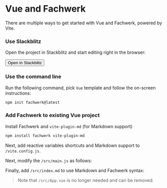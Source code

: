 # Vue and Fachwerk

There are multiple ways to get started with Vue and Fachwerk, powered by Vite.

### Use Slackblitz

Open the project in Stackblitz and start editing right in the browser:

<Button href="https://stackblitz.com/fork/github/fachwerk-dev/create-fachwerk/tree/main/vite?file=src%2Findex.md&title=Vue+and+Vite+and+Fachwerk"><IconStackblitz />Open in Stackblitz</Button>

### Use the command line

Run the following command, pick `Vue` template and follow the on-screen instructions:

```bash
npm init fachwerk@latest
```

### Add Fachwerk to existing Vue project

Install Fachwerk and `vite-plugin-md` (for Markdown support)

```bash
npm install fachwerk vite-plugin-md
```

Next, add reactive variables shortcuts and Markdown support to `/vite.config.js`.

<Snippet src="https://raw.githubusercontent.com/fachwerk-dev/create-fachwerk/main/vite/vite.config.js" />

Next, modify the `/src/main.js` as follows:

<Snippet src="https://raw.githubusercontent.com/fachwerk-dev/create-fachwerk/main/vite/src/main.js" />

Finally, add `/src/index.md` to use Markdown and Fachwerk syntax:

<Snippet src="https://raw.githubusercontent.com/fachwerk-dev/create-fachwerk/main/vite/src/index.md" />

> Note that `/src/App.vue` is no longer needed and can be removed.
